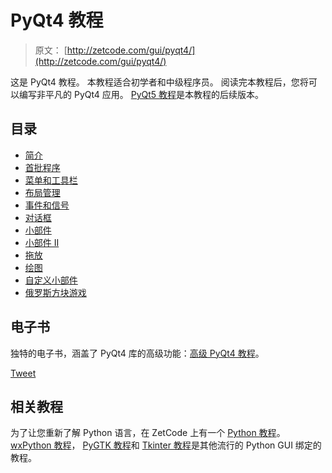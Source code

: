 # PyQt4 教程

> 原文： [http://zetcode.com/gui/pyqt4/](http://zetcode.com/gui/pyqt4/)

这是 PyQt4 教程。 本教程适合初学者和中级程序员。 阅读完本教程后，您将可以编写非平凡的 PyQt4 应用。 [PyQt5 教程](/gui/pyqt5/)是本教程的后续版本。

## 目录



*   [简介](introduction/)
*   [首批程序](firstprograms/)
*   [菜单和工具栏](menusandtoolbars/)
*   [布局管理](layoutmanagement/)
*   [事件和信号](eventsandsignals/)
*   [对话框](dialogs/)
*   [小部件](widgets/)
*   [小部件 II](widgets2/)
*   [拖放](dragdrop/)
*   [绘图](drawing/)
*   [自定义小部件](customwidgets/)
*   [俄罗斯方块游戏](thetetrisgame/)



## 电子书

独特的电子书，涵盖了 PyQt4 库的高级功能：[高级 PyQt4 教程](/ebooks/advancedpyqt4/)。

[Tweet](https://twitter.com/share) 

## 相关教程

为了让您重新了解 Python 语言，在 ZetCode 上有一个 [Python 教程](/lang/python/)。 [wxPython 教程](/wxpython/)， [PyGTK 教程](/gui/pygtk/)和 [Tkinter 教程](/tkinter/)是其他流行的 Python GUI 绑定的教程。
